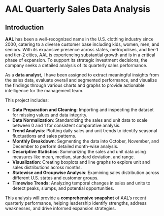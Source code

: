 # AAL Quarterly Sales Data Analysis

## Introduction

**AAL** has been a well-recognized name in the U.S. clothing industry since 2000, catering to a diverse customer base including kids, women, men, and seniors. With its expansive presence across states, metropolises, and tier-1 and tier-2 cities, AAL is experiencing substantial growth and is in a critical phase of expansion. To support its strategic investment decisions, the company seeks a detailed analysis of its quarterly sales performance.

As a **data analyst**, I have been assigned to extract meaningful insights from the sales data, evaluate overall and segmented performance, and visualize the findings through various charts and graphs to provide actionable intelligence for the management team.

This project includes:
- **Data Preparation and Cleaning**: Importing and inspecting the dataset for missing values and data integrity.
- **Data Normalization**: Standardizing the sales and unit data to scale between 0 and 1 for consistent comparative analysis.
- **Trend Analysis**: Plotting daily sales and unit trends to identify seasonal fluctuations and sales patterns.
- **Monthly Breakdown**: Segmenting the data into October, November, and December to perform detailed month-wise analysis.
- **Descriptive Statistics**: Summarizing the sales and unit data using measures like mean, median, standard deviation, and range.
- **Visualization**: Creating boxplots and line graphs to explore unit and sales distributions across months.
- **Statewise and Groupwise Analysis**: Examining sales distribution across different U.S. states and customer groups.
- **Timewise Trends**: Analyzing temporal changes in sales and units to detect peaks, slumps, and potential opportunities.

This analysis will provide a **comprehensive snapshot** of AAL’s recent quarterly performance, helping leadership identify strengths, address weaknesses, and drive informed expansion strategies.
